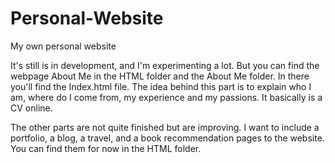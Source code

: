 # Personal-Website
My own personal website

It's still is in development, and I'm experimenting a lot. 
But you can find the webpage About Me in the HTML folder and the About Me folder. In there you'll find the Index.html file.
The idea behind this part is to explain who I am, where do I come from, my experience and my passions. It basically is a CV
online.

The other parts are not quite finished but are improving. I want to include a portfolio, a blog, a travel, and a book recommendation pages to the website.
You can find them for now in the HTML folder. 


